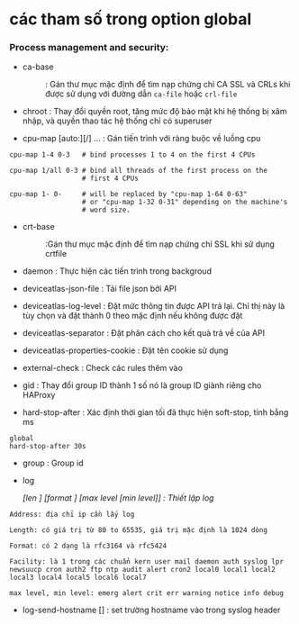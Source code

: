# các tham số trong option global

### Process management and security:

- ca-base <dir> : Gán thư mục mặc định để tìm nạp chứng chỉ CA SSL và CRLs khi được sử dụng với đường dẫn `ca-file` hoặc `crl-file` 

- chroot <jail dir> : Thay đổi quyền root, tăng mức độ bảo mật khi hệ thống bị xâm nhập, và quyền thao tác hệ thống chỉ có superuser 

- cpu-map [auto:]<process-set>[/<thread-set>] <cpu-set>... : Gán tiến trình với ràng buộc về luồng cpu
```
cpu-map 1-4 0-3   # bind processes 1 to 4 on the first 4 CPUs

cpu-map 1/all 0-3 # bind all threads of the first process on the
                  # first 4 CPUs

cpu-map 1- 0-     # will be replaced by "cpu-map 1-64 0-63"
                  # or "cpu-map 1-32 0-31" depending on the machine's
                  # word size.
```

- crt-base <dir> :Gán thư mục mặc định để tìm nạp chứng chỉ SSL khi sử dụng crtfile
  
- daemon : Thực hiện các tiến trình trong backgroud

- deviceatlas-json-file <path> : Tải file json bởi API

- deviceatlas-log-level <value> : Đặt mức thông tin được API trả lại. Chỉ thị này là tùy chọn và đặt thành 0 theo mặc định nếu không được đặt

- deviceatlas-separator <char> : Đặt phân cách cho kết quả trả về của API
  
- deviceatlas-properties-cookie <name> : Đặt tên cookie sử dụng 
  
- external-check : Check các rules thêm vào

- gid <number> : Thay đổi group ID thành 1 số nó là group ID giành riêng cho HAProxy
  
- hard-stop-after <time> : Xác định thời gian tối đã thực hiện soft-stop, tính bằng ms
```
global
hard-stop-after 30s
```
  
- group <group name> : Group id
  
- log <address> [len <length>] [format <format>] <facility> [max level [min level]]  : Thiết lập log

```
Address: địa chỉ ip cần lấy log
  
Length: có giá trị từ 80 to 65535, giá trị mặc định là 1024 dòng

Format: có 2 dạng là rfc3164 và rfc5424

Facility: là 1 trong các chuẩn kern user mail daemon auth syslog lpr newsuucp cron auth2 ftp ntp audit alert cron2 local0 local1 local2 local3 local4 local5 local6 local7

max level, min level: emerg alert crit err warning notice info debug
```

- log-send-hostname [<string>] : set trường hostname vào trong syslog header


